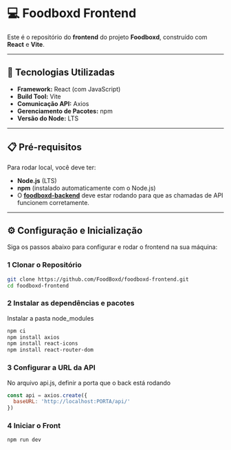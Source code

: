 # 💻 Foodboxd Frontend

Este é o repositório do **frontend** do projeto **Foodboxd**, construído com **React** e **Vite**.

---

## 🚀 Tecnologias Utilizadas

- **Framework:** React (com JavaScript)
- **Build Tool:** Vite
- **Comunicação API:** Axios
- **Gerenciamento de Pacotes:** npm
- **Versão do Node:** LTS

---

## 📋 Pré-requisitos

Para rodar local, você deve ter:

- **Node.js** (LTS)
- **npm** (instalado automaticamente com o Node.js)
- O **[foodboxd-backend](https://github.com/FoodBoxd/foodboxd-backend)** deve estar rodando para que as chamadas de API funcionem corretamente.

---

## ⚙️ Configuração e Inicialização

Siga os passos abaixo para configurar e rodar o frontend na sua máquina:

### 1️ Clonar o Repositório

```bash
git clone https://github.com/FoodBoxd/foodboxd-frontend.git
cd foodboxd-frontend
```

### 2 Instalar as dependências e pacotes
Instalar a pasta node_modules

```bash
npm ci
npm install axios
npm install react-icons
npm install react-router-dom
```

### 3 Configurar a URL da API
No arquivo api.js, definir a porta que o back está rodando

```javascript
const api = axios.create({
  baseURL: 'http://localhost:PORTA/api/'
})
```

### 4 Iniciar o Front
```bash
npm run dev
```
